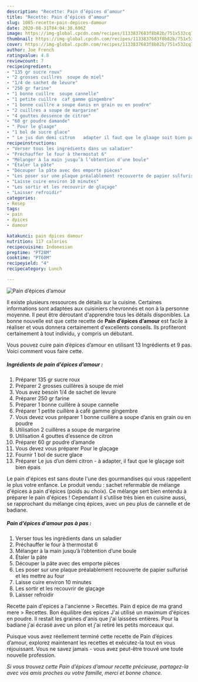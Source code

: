 ```yaml
---
description: "Recette: Pain d’épices d’amour"
title: "Recette: Pain d’épices d’amour"
slug: 1085-recette-pain-depices-damour
date: 2020-08-31T04:04:38.696Z
image: https://img-global.cpcdn.com/recipes/1133837683f8b82b/751x532cq70/pain-depices-damour-photo-principale-de-la-recette.jpg
thumbnail: https://img-global.cpcdn.com/recipes/1133837683f8b82b/751x532cq70/pain-depices-damour-photo-principale-de-la-recette.jpg
cover: https://img-global.cpcdn.com/recipes/1133837683f8b82b/751x532cq70/pain-depices-damour-photo-principale-de-la-recette.jpg
author: Joe French
ratingvalue: 4.8
reviewcount: 7
recipeingredient:
- "135 gr sucre roux"
- "2 grosses cuillres  soupe de miel"
- "1/4 de sachet de levure"
- "250 gr farine"
- "1 bonne cuillre  soupe cannelle"
- "1 petite cuillre  caf gamme gingembre"
- "1 bonne cuillre a soupe danis en grain ou en poudre"
- "2 cuillres a soupe de margarine"
- "4 gouttes dessence de citron"
- "60 gr poudre damande"
- " Pour le glaage"
- "1 bol de sucre glace"
- " Le jus dun demi citron   adapter il faut que le glaage soit bien pais"
recipeinstructions:
- "Verser tous les ingrédients dans un saladier"
- "Préchauffer le four à thermostat 6"
- "Mélanger à la main jusqu’à l’obtention d’une boule"
- "Étaler la pâte"
- "Découper la pâte avec des emporte pièces"
- "Les poser sur une plaque préalablement recouverte de papier sulfurisé et les mettre au four"
- "Laisse cuire environ 10 minutes"
- "Les sortir et les recouvrir de glaçage"
- "Laisser refroidir"
categories:
- Resep
tags:
- pain
- dpices
- damour

katakunci: pain dpices damour 
nutrition: 117 calories
recipecuisine: Indonesian
preptime: "PT28M"
cooktime: "PT60M"
recipeyield: "4"
recipecategory: Lunch

---
```



![Pain d’épices d’amour](https://img-global.cpcdn.com/recipes/1133837683f8b82b/751x532cq70/pain-depices-damour-photo-principale-de-la-recette.jpg)

Il existe plusieurs ressources de détails sur la cuisine. Certaines informations sont adaptées aux cuisiniers chevronnés et non à la personne moyenne. Il peut être déroutant d'apprendre tous les détails disponibles. La bonne nouvelle est que cette recette de <strong> Pain d’épices d’amour </strong> est facile à réaliser et vous donnera certainement d'excellents conseils. Ils profiteront certainement à tout individu, y compris un débutant.

<!--inarticleads1-->

Vous pouvez cuire pain d’épices d’amour en utilisant 13 Ingrédients et 9 pas. Voici comment vous faire cette.

##### Ingrédients de pain d’épices d’amour :

1. Préparer 135 gr sucre roux
1. Préparer 2 grosses cuillères à soupe de miel
1. Vous avez besoin 1/4 de sachet de levure
1. Préparer 250 gr farine
1. Préparer 1 bonne cuillère à soupe cannelle
1. Préparer 1 petite cuillère à café gamme gingembre
1. Vous devez vous préparer 1 bonne cuillère a soupe d’anis en grain ou en poudre
1. Utilisation 2 cuillères a soupe de margarine
1. Utilisation 4 gouttes d’essence de citron
1. Préparer 60 gr poudre d’amande
1. Vous devez vous préparer  Pour le glaçage
1. Fournir 1 bol de sucre glace
1. Préparer  Le jus d’un demi citron - à adapter, il faut que le glaçage soit bien épais


Le pain d&#39;épices est sans doute l&#39;une des gourmandises qui vous rappellent le plus votre enfance. Le produit vendu : sachet refermable de mélange d&#39;épices à pain d&#39;épices (poids au choix). Ce mélange sert bien entendu à préparer le pain d&#39;épices ! Cependant il s&#39;utilise très bien en cuisine aussi, se rapprochant du mélange cinq épices, avec un peu plus de cannelle et de badiane. 

<!--inarticleads2-->

##### Pain d’épices d’amour pas à pas :

1. Verser tous les ingrédients dans un saladier
1. Préchauffer le four à thermostat 6
1. Mélanger à la main jusqu’à l’obtention d’une boule
1. Étaler la pâte
1. Découper la pâte avec des emporte pièces
1. Les poser sur une plaque préalablement recouverte de papier sulfurisé et les mettre au four
1. Laisse cuire environ 10 minutes
1. Les sortir et les recouvrir de glaçage
1. Laisser refroidir


Recette pain d&#39;epices a l&#39;ancienne &gt; Recettes. Pain d epice de ma grand mere &gt; Recettes. Bon équilibre des epices J&#39;ai utilisé un maximum d&#39;épices en poudre. Il restait les graines d&#39;anis que j&#39;ai laissées entières. Pour la badiane j&#39;ai écrasé avec un pilon et j&#39;ai retiré les petits morceaux qui. 

<!--inarticleads1-->

<p>
Puisque vous avez réellement terminé cette recette de Pain d’épices d’amour, explorez maintenant les recettes et exécutez-la tout en vous réjouissant. Vous ne savez jamais - vous avez peut-être trouvé une toute nouvelle profession.
</p>

<p>
<i>Si vous trouvez cette Pain d’épices d’amour recette précieuse, partagez-la avec vos amis proches ou votre famille, merci et bonne chance.</i>
</p>
